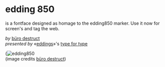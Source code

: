 edding 850
=============

is a fontface designed as homage to the edding850 marker. Use it now for screen's and tag the web.

*by* [büro destruct](http://www.burodestruct.net/bureaudestruct/home/index.html)  
*presented by* «[eddings](http://edding.com)»'s [type for type](http://type-for-type.com)


(![edding850](https://github.com/zoo2rock/edding850/raw/master/images/edding850-bd-elk.gif)  
(image credits [büro destruct](http://www.burodestruct.net/bureaudestruct/home/index.html))